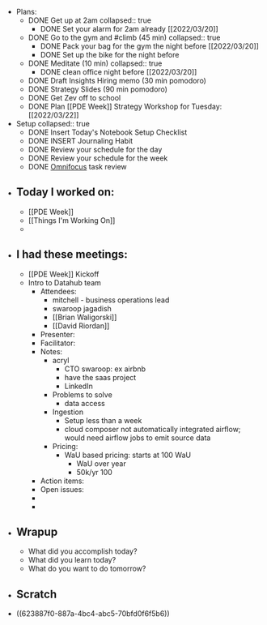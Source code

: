 - Plans:
	- DONE Get up at 2am
	  collapsed:: true
		- DONE Set your alarm for 2am already [[2022/03/20]]
	- DONE Go to the gym and #climb (45 min)
	  collapsed:: true
		- DONE Pack your bag for the gym the night before [[2022/03/20]]
		- DONE Set up the bike for the night before
	- DONE Meditate (10 min)
	  collapsed:: true
		- DONE clean office night before [[2022/03/20]]
	- DONE Draft Insights Hiring memo (30 min pomodoro)
	- DONE Strategy Slides (90 min pomodoro)
	- DONE Get Zev off to school
	- DONE Plan [[PDE Week]] Strategy Workshop for Tuesday: [[2022/03/22]]
- Setup
  collapsed:: true
	- DONE Insert Today's Notebook Setup Checklist
	- DONE INSERT Journaling Habit
	- DONE Review your schedule for the day
	- DONE Review your schedule for the week
	- DONE [Omnifocus](omnifocus://) task review
- ## Today I worked on:
	- [[PDE Week]]
	- [[Things I'm Working On]]
	-
- ## I had these meetings:
	- [[PDE Week]] Kickoff
	- Intro to Datahub team
		- Attendees:
			- mitchell - business operations lead
			- swaroop jagadish
			- [[Brian Waligorski]]
			- [[David Riordan]]
		- Presenter:
		- Facilitator:
		- Notes:
			- acryl
				- CTO swaroop: ex airbnb
				- have the saas project
				- LinkedIn
			- Problems to solve
				- data access
			- Ingestion
				- Setup less than a week
				- cloud composer not automatically integrated airflow; would need airflow jobs to emit source data
			- Pricing:
				- WaU based pricing: starts at 100 WaU
					- WaU over year
					- 50k/yr 100
		- Action items:
		- Open issues:
		-
		-
- ## Wrapup
	- What did you accomplish today?
	- What did you learn today?
	- What do you want to do tomorrow?
- ## Scratch
- ((623887f0-887a-4bc4-abc5-70bfd0f6f5b6))
